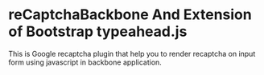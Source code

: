 reCaptchaBackbone And Extension of Bootstrap typeahead.js
=================

This is Google recaptcha plugin that help you to render recaptcha on input form using javascript in backbone application. 
